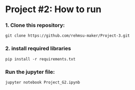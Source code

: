 # Project #2: How to run
 
### 1. Clone this repository:
```
git clone https://github.com/rehmsu-maker/Project-3.git
```
### 2. install required libraries
```
pip install -r requirements.txt
```
### Run the jupyter file:
```
jupyter notebook Project_G2.ipynb
```
